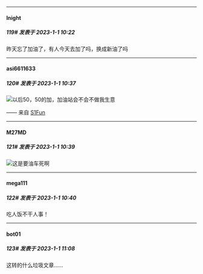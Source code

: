 

*****

####  lnight  
##### 119#       发表于 2023-1-1 10:22

昨天忘了加油了，有人今天去加了吗，换成新油了吗



*****

####  asi6611633  
##### 120#       发表于 2023-1-1 10:37

<img src="https://static.saraba1st.com/image/smiley/face2017/001.png" referrerpolicy="no-referrer">以后50，50的加，加油站会不会不做我生意

—— 来自 [S1Fun](https://s1fun.koalcat.com)



*****

####  M27MD  
##### 121#       发表于 2023-1-1 10:39

<img src="https://static.saraba1st.com/image/smiley/face2017/013.png" referrerpolicy="no-referrer">这是要油车死啊

*****

####  mega111  
##### 122#       发表于 2023-1-1 10:40

吃人饭不干人事！



*****

####  bot01  
##### 123#       发表于 2023-1-1 11:08

这转的什么垃圾文章……

